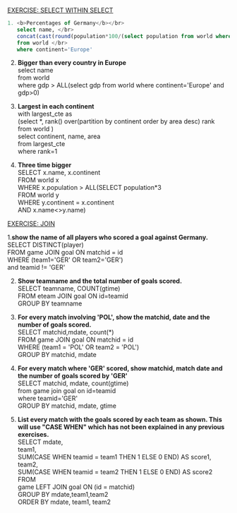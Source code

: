 [EXERCISE: SELECT WITHIN SELECT](https://sqlzoo.net/wiki/SELECT_within_SELECT_Tutorial)
```sql
1. <b>Percentages of Germany</b></br>
   select name, </br>
   concat(cast(round(population*100/(select population from world where name='Germany'),0) as int),'%') as percentage</br>
   from world </br>
   where continent='Europe' 
   ```
   
2. <b>Bigger than every country in Europe</b></br>
   select name </br>
   from world </br>
   where gdp > ALL(select gdp from world where continent='Europe' and gdp>0)
   
 3. <b>Largest in each continent</b></br>
    with largest_cte as </br>
   (select *, rank() over(partition by continent order by area desc) rank</br>
   from world )</br>
   select continent, name, area</br>
   from largest_cte</br>
   where rank=1
4. <b>Three time bigger</b></br>
   SELECT x.name, x.continent</br>
   FROM world x</br>
   WHERE x.population > ALL(SELECT population*3</br>
                            FROM world y </br>
                            WHERE y.continent = x.continent</br>
                            AND x.name<>y.name)
                            
                            
[EXERCISE: JOIN](https://sqlzoo.net/wiki/The_JOIN_operation)</br>

 1.<b>show the name of all players who scored a goal against Germany.</b></br>
   SELECT DISTINCT(player)</br>
   FROM game JOIN goal ON matchid = id </br>
   WHERE (team1='GER' OR team2='GER')</br>
   and teamid != 'GER'
 
 2. <b>Show teamname and the total number of goals scored.</b></br>
    SELECT teamname, COUNT(gtime)</br>
    FROM eteam JOIN goal ON id=teamid</br>
    GROUP BY teamname
    
3. <b>For every match involving 'POL', show the matchid, date and the number of goals scored.</b></br>
   SELECT matchid,mdate, count(*)</br>
   FROM game JOIN goal ON matchid = id </br>
   WHERE (team1 = 'POL' OR team2 = 'POL')</br>
   GROUP BY matchid, mdate
   
4. <b>For every match where 'GER' scored, show matchid, match date and the number of goals scored by 'GER'</b></br>
   SELECT matchid, mdate, count(gtime)</br>
   from game join goal on id=teamid</br>
   where teamid='GER'</br>
   GROUP BY matchid, mdate, gtime

5. <b>List every match with the goals scored by each team as shown. This will use "CASE WHEN" which has not been explained in any previous exercises.</b></br>
   SELECT mdate,</br>
       team1,</br>
       SUM(CASE WHEN teamid = team1 THEN 1 ELSE 0 END) AS score1,</br>
       team2,</br>
       SUM(CASE WHEN teamid = team2 THEN 1 ELSE 0 END) AS score2 FROM</br>
    game LEFT JOIN goal ON (id = matchid)</br>
    GROUP BY mdate,team1,team2</br>
    ORDER BY mdate, team1, team2


